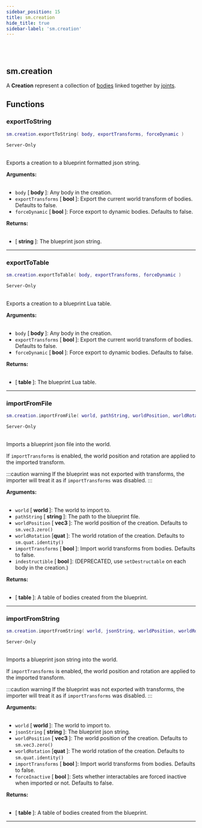 ```yaml
---
sidebar_position: 15
title: sm.creation
hide_title: true
sidebar-label: 'sm.creation'
---
```


<br></br>

## sm.creation

A <strong>Creation</strong> represent a collection of [bodies](/docs/Game-Script-Environment/Userdata/Body) linked together by [joints](/docs/Game-Script-Environment/Userdata/Joint).

## Functions

### exportToString

```lua
sm.creation.exportToString( body, exportTransforms, forceDynamic )
```
<code>Server-Only</code> <br></br>

Exports a creation to a blueprint formatted json string.

<strong>Arguments:</strong> <br></br>

- <code>body</code> [<strong> body </strong>]: Any body in the creation.
- <code>exportTransforms</code> [<strong> bool </strong>]: Export the current world transform of bodies. Defaults to false.
- <code>forceDynamic</code> [<strong> bool </strong>]: Force export to dynamic bodies. Defaults to false.

<strong>Returns:</strong> <br></br>

- [<strong> string </strong>]: The blueprint json string.

---

### exportToTable

```lua
sm.creation.exportToTable( body, exportTransforms, forceDynamic )
```
<code>Server-Only</code> <br></br>

Exports a creation to a blueprint Lua table.

<strong>Arguments:</strong> <br></br>

- <code>body</code> [<strong> body </strong>]: Any body in the creation.
- <code>exportTransforms</code> [<strong> bool </strong>]: Export the current world transform of bodies. Defaults to false.
- <code>forceDynamic</code> [<strong> bool </strong>]: Force export to dynamic bodies. Defaults to false.

<strong>Returns:</strong> <br></br>

- [<strong> table </strong>]: The blueprint Lua table.

---

### importFromFile

```lua
sm.creation.importFromFile( world, pathString, worldPosition, worldRotation, importTransforms, indestructible )
```
<code>Server-Only</code> <br></br>

Imports a blueprint json file into the world.

If <code>importTransforms</code> is enabled, the world position and rotation are applied to the imported transform.

:::caution warning
If the blueprint was not exported with transforms, the importer will treat it as if <code>importTransforms</code> was disabled.
:::

<strong>Arguments:</strong> <br></br>

- <code>world</code> [<strong> world </strong>]: The world to import to.
- <code>pathString</code> [<strong> string </strong>]: The path to the blueprint file.
- <code>worldPosition</code> [<strong> vec3 </strong>]: The world position of the creation. Defaults to <code>sm.vec3.zero()</code>
- <code>worldRotation</code> [<strong>quat </strong>]: The world rotation of the creation. Defaults to <code>sm.quat.identity()</code>
- <code>importTransforms</code> [<strong> bool </strong>]: Import world transforms from bodies. Defaults to false.
- <code>indestructible</code> [<strong> bool </strong>]: (DEPRECATED, use <code>setDestructable</code> on each body in the creation.)

<strong>Returns:</strong> <br></br>

- [<strong> table </strong>]: A table of bodies created from the blueprint.

---

### importFromString

```lua
sm.creation.importFromString( world, jsonString, worldPosition, worldRotation, importTransforms, forceInactive )
```
<code>Server-Only</code> <br></br>

Imports a blueprint json string into the world.

If <code>importTransforms</code> is enabled, the world position and rotation are applied to the imported transform.

:::caution warning
If the blueprint was not exported with transforms, the importer will treat it as if <code>importTransforms</code> was disabled.
:::

<strong>Arguments:</strong> <br></br>

- <code>world</code> [<strong> world </strong>]: The world to import to.
- <code>jsonString</code> [<strong> string </strong>]: The blueprint json string.
- <code>worldPosition</code> [<strong> vec3 </strong>]: The world position of the creation. Defaults to <code>sm.vec3.zero()</code>
- <code>worldRotation</code> [<strong>quat </strong>]: The world rotation of the creation. Defaults to <code>sm.quat.identity()</code>
- <code>importTransforms</code> [<strong> bool </strong>]: Import world transforms from bodies. Defaults to false.
- <code>forceInactive</code> [<strong> bool </strong>]: Sets whether interactables are forced inactive when imported or not. Defaults to false.

<strong>Returns:</strong> <br></br>

- [<strong> table </strong>]: A table of bodies created from the blueprint.

---

